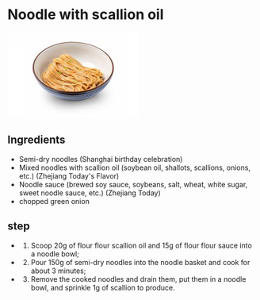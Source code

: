 # Noodle with scallion oil

![葱油拌面](/images/葱油拌面.png)

## Ingredients

- Semi-dry noodles (Shanghai birthday celebration)
- Mixed noodles with scallion oil (soybean oil, shallots, scallions, onions, etc.) (Zhejiang Today's Flavor)
- Noodle sauce (brewed soy sauce, soybeans, salt, wheat, white sugar, sweet noodle sauce, etc.) (Zhejiang Today)
- chopped green onion

## step

- 1. Scoop 20g of flour flour scallion oil and 15g of flour flour sauce into a noodle bowl;
- 2. Pour 150g of semi-dry noodles into the noodle basket and cook for about 3 minutes;
- 3. Remove the cooked noodles and drain them, put them in a noodle bowl, and sprinkle 1g of scallion to produce.
